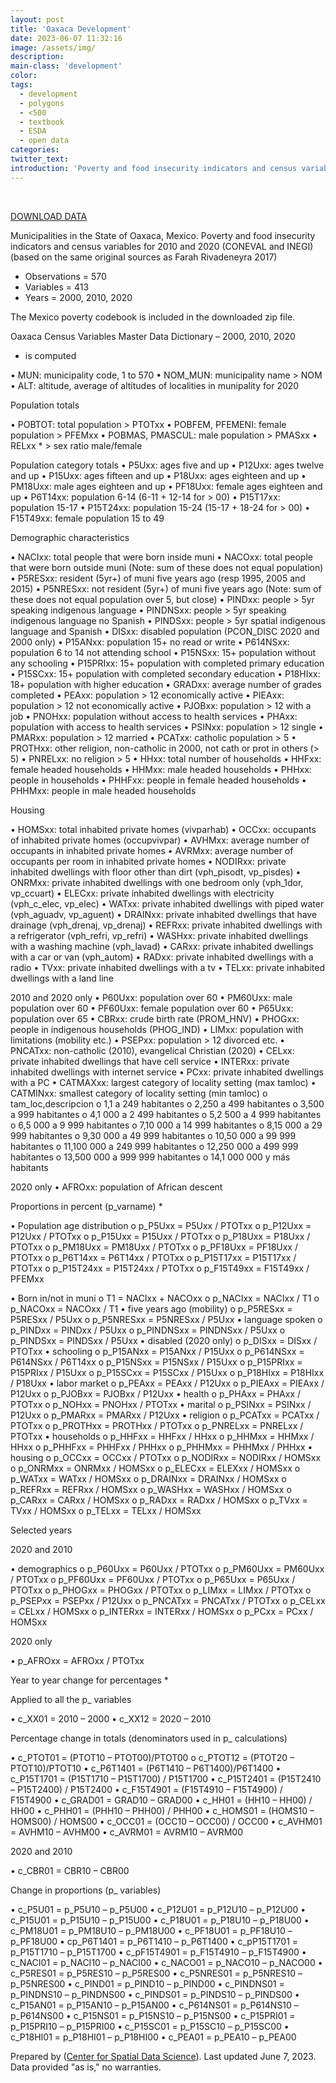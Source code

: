 ```yaml
---
layout: post
title: 'Oaxaca Development'
date: 2023-06-07 11:32:16
image: /assets/img/
description:
main-class: 'development'
color:
tags:
  - development
  - polygons
  - <500
  - textbook
  - ESDA
  - open data
categories:
twitter_text:
introduction: 'Poverty and food insecurity indicators and census variables for 2010 and 2020 in the State of Oaxaca, Mexico'
---
```

<div id="root" data-geojson="../data/Oaxaca.geojson"></div>

<br>

[DOWNLOAD DATA](../data/Oaxaca.zip)

Municipalities in the State of Oaxaca, Mexico. Poverty and food insecurity indicators and census variables for 2010 and 2020 (CONEVAL and INEGI) (based on the same original sources as Farah Rivadeneyra 2017)

- Observations = 570
- Variables = 413
- Years = 2000, 2010, 2020

The Mexico poverty codebook is included in the downloaded zip file.

Oaxaca Census Variables Master Data Dictionary – 2000, 2010, 2020

- is computed

• MUN: municipality code, 1 to 570
• NOM_MUN: municipality name > NOM
• ALT: altitude, average of altitudes of localities in munipality for 2020

Population totals

• POBTOT: total population > PTOTxx
• POBFEM, PFEMENI: female population > PFEMxx
• POBMAS, PMASCUL: male population > PMASxx
• RELxx \* > sex ratio male/female

Population category totals
• P5Uxx: ages five and up
• P12Uxx: ages twelve and up
• P15Uxx: ages fifteen and up
• P18Uxx: ages eighteen and up
• PM18Uxx: male ages eighteen and up
• PF18Uxx: female ages eighteen and up
• P6T14xx: population 6-14 (6-11 + 12-14 for > 00)
• P15T17xx: population 15-17
• P15T24xx: population 15-24 (15-17 + 18-24 for > 00)
• F15T49xx: female population 15 to 49

Demographic characteristics

• NACIxx: total people that were born inside muni
• NACOxx: total people that were born outside muni (Note: sum of these does not equal population)
• P5RESxx: resident (5yr+) of muni five years ago (resp 1995, 2005 and 2015)
• P5NRESxx: not resident (5yr+) of muni five years ago (Note: sum of these does not equal population over 5, but close)
• PINDxx: people > 5yr speaking indigenous language
• PINDNSxx: people > 5yr speaking indigenous language no Spanish
• PINDSxx: people > 5yr spatial indigenous language and Spanish
• DISxx: disabled population (PCON_DISC 2020 and 2000 only)
• P15ANxx: population 15+ no read or write
• P614NSxx: population 6 to 14 not attending school
• P15NSxx: 15+ population without any schooling
• P15PRIxx: 15+ population with completed primary education
• P15SCxx: 15+ population with completed secondary education
• P18HIxx: 18+ population with higher education
• GRADxx: average number of grades completed
• PEAxx: population > 12 economically active
• PIEAxx: population > 12 not economically active
• PJOBxx: population > 12 with a job
• PNOHxx: population without access to health services
• PHAxx: population with access to health services
• PSINxx: population > 12 single
• PMARxx: population > 12 married
• PCATxx: catholic population > 5
• PROTHxx: other religion, non-catholic in 2000, not cath or prot in others (> 5)
• PNRELxx: no religion > 5
• HHxx: total number of households
• HHFxx: female headed households
• HHMxx: male headed households
• PHHxx: people in households
• PHHFxx: people in female headed households
• PHHMxx: people in male headed households

Housing

• HOMSxx: total inhabited private homes (vivparhab)
• OCCxx: occupants of inhabited private homes (occupvivpar)
• AVHMxx: average number of occupants in inhabited private homes
• AVRMxx: average number of occupants per room in inhabited private homes
• NODIRxx: private inhabited dwellings with floor other than dirt (vph_pisodt, vp_pisdes)
• ONRMxx: private inhabited dwellings with one bedroom only (vph_1dor, vp_ccuart)
• ELECxx: private inhabited dwellings with electricity (vph_c_elec, vp_elec)
• WATxx: private inhabited dwellings with piped water (vph_aguadv, vp_aguent)
• DRAINxx: private inhabited dwellings that have drainage (vph_drenaj, vp_drenaj)
• REFRxx: private inhabited dwellings with a refrigerator (vph_refri, vp_refri)
• WASHxx: private inhabited dwellings with a washing machine (vph_lavad)
• CARxx: private inhabited dwellings with a car or van (vph_autom)
• RADxx: private inhabited dwellings with a radio
• TVxx: private inhabited dwellings with a tv
• TELxx: private inhabited dwellings with a land line

2010 and 2020 only
• P60Uxx: population over 60
• PM60Uxx: male population over 60
• PF60Uxx: female population over 60
• P65Uxx: population over 65
• CBRxx: crude birth rate (PROM_HNV)
• PHOGxx: people in indigenous households (PHOG_IND)
• LIMxx: population with limitations (mobility etc.)
• PSEPxx: population > 12 divorced etc.
• PNCATxx: non-catholic (2010), evangelical Christian (2020)
• CELxx: private inhabited dwellings that have cell service
• INTERxx: private inhabited dwellings with internet service
• PCxx: private inhabited dwellings with a PC
• CATMAXxx: largest category of locality setting (max tamloc)
• CATMINxx: smallest category of locality setting (min tamloc)
o tam_loc,descripcion
o 1,1 a 249 habitantes
o 2,250 a 499 habitantes
o 3,500 a 999 habitantes
o 4,1 000 a 2 499 habitantes
o 5,2 500 a 4 999 habitantes
o 6,5 000 a 9 999 habitantes
o 7,10 000 a 14 999 habitantes
o 8,15 000 a 29 999 habitantes
o 9,30 000 a 49 999 habitantes
o 10,50 000 a 99 999 habitantes
o 11,100 000 a 249 999 habitantes
o 12,250 000 a 499 999 habitantes
o 13,500 000 a 999 999 habitantes
o 14,1 000 000 y más habitants

2020 only
• AFROxx: population of African descent

Proportions in percent (p_varname) \*

• Population age distribution
o p_P5Uxx = P5Uxx / PTOTxx
o p_P12Uxx = P12Uxx / PTOTxx
o p_P15Uxx = P15Uxx / PTOTxx
o p_P18Uxx = P18Uxx / PTOTxx
o p_PM18Uxx = PM18Uxx / PTOTxx
o p_PF18Uxx = PF18Uxx / PTOTxx
o p_P6T14xx = P6T14xx / PTOTxx
o p_P15T17xx = P15T17xx / PTOTxx
o p_P15T24xx = P15T24xx / PTOTxx
o p_F15T49xx = F15T49xx / PFEMxx

• Born in/not in muni
o T1 = NACIxx + NACOxx
o p_NACIxx = NACIxx / T1
o p_NACOxx = NACOxx / T1
• five years ago (mobility)
o p_P5RESxx = P5RESxx / P5Uxx
o p_P5NRESxx = P5NRESxx / P5Uxx
• language spoken
o p_PINDxx = PINDxx / P5Uxx
o p_PINDNSxx = PINDNSxx / P5Uxx
o p_PINDSxx = PINDSxx / P5Uxx
• disabled (2020 only)
o p_DISxx = DISxx / PTOTxx
• schooling
o p_P15ANxx = P15ANxx / P15Uxx
o p_P614NSxx = P614NSxx / P6T14xx
o p_P15NSxx = P15NSxx / P15Uxx
o p_P15PRIxx = P15PRIxx / P15Uxx
o p_P15SCxx = P15SCxx / P15Uxx
o p_P18HIxx = P18HIxx / P18Uxx
• labor market
o p_PEAxx = PEAxx / P12Uxx
o p_PIEAxx = PIEAxx / P12Uxx
o p_PJOBxx = PJOBxx / P12Uxx
• health
o p_PHAxx = PHAxx / PTOTxx
o p_NOHxx = PNOHxx / PTOTxx
• marital
o p_PSINxx = PSINxx / P12Uxx
o p_PMARxx = PMARxx / P12Uxx
• religion
o p_PCATxx = PCATxx / PTOTxx
o p_PROTHxx = PROTHxx / PTOTxx
o p_PNRELxx = PNRELxx / PTOTxx
• households
o p_HHFxx = HHFxx / HHxx
o p_HHMxx = HHMxx / HHxx
o p_PHHFxx = PHHFxx / PHHxx
o p_PHHMxx = PHHMxx / PHHxx
• housing
o p_OCCxx = OCCxx / PTOTxx
o p_NODIRxx = NODIRxx / HOMSxx
o p_ONRMxx = ONRMxx / HOMSxx
o p_ELECxx = ELEXxx / HOMSxx
o p_WATxx = WATxx / HOMSxx
o p_DRAINxx = DRAINxx / HOMSxx
o p_REFRxx = REFRxx / HOMSxx
o p_WASHxx = WASHxx / HOMSxx
o p_CARxx = CARxx / HOMSxx
o p_RADxx = RADxx / HOMSxx
o p_TVxx = TVxx / HOMSxx
o p_TELxx = TELxx / HOMSxx

Selected years

2020 and 2010

• demographics
o p_P60Uxx = P60Uxx / PTOTxx
o p_PM60Uxx = PM60Uxx / PTOTxx
o p_PF60Uxx = PF60Uxx / PTOTxx
o p_P65Uxx = P65Uxx / PTOTxx
o p_PHOGxx = PHOGxx / PTOTxx
o p_LIMxx = LIMxx / PTOTxx
o p_PSEPxx = PSEPxx / P12Uxx
o p_PNCATxx = PNCATxx / PTOTxx
o p_CELxx = CELxx / HOMSxx
o p_INTERxx = INTERxx / HOMSxx
o p_PCxx = PCxx / HOMSxx

2020 only

• p_AFROxx = AFROxx / PTOTxx

Year to year change for percentages \*

Applied to all the p\_ variables

• c_XX01 = 2010 – 2000
• c_XX12 = 2020 – 2010

Percentage change in totals (denominators used in p\_ calculations)

• c_PTOT01 = (PTOT10 – PTOT00)/PTOT00
o c_PTOT12 = (PTOT20 – PTOT10)/PTOT10
• c_P6T1401 = (P6T1410 – P6T1400)/P6T1400
• c_P15T1701 = (P15T1710 – P15T1700) / P15T1700
• c_P15T2401 = (P15T2410 – P15T2400) / P15T2400
• c_F15T4901 = (F15T4910 – F15T4900) / F15T4900
• c_GRAD01 = GRAD10 – GRAD00
• c_HH01 = (HH10 – HH00) / HH00
• c_PHH01 = (PHH10 – PHH00) / PHH00
• c_HOMS01 = (HOMS10 – HOMS00) / HOMS00
• c_OCC01 = (OCC10 – OCC00) / OCC00
• c_AVHM01 = AVHM10 – AVHM00
• c_AVRM01 = AVRM10 – AVRM00

2020 and 2010

• c_CBR01 = CBR10 – CBR00

Change in proportions (p\_ variables)

• c_P5U01 = p_P5U10 – p_P5U00
• c_P12U01 = p_P12U10 – p_P12U00
• c_P15U01 = p_P15U10 – p_P15U00
• c_P18U01 = p_P18U10 – p_P18U00
• c_PM18U01 = p_PM18U10 – p_PM18U00
• c_PF18U01 = p_PF18U10 – p_PF18U00
• cp_P6T1401 = p_P6T1410 – p_P6T1400
• c_pP15T1701 = p_P15T1710 – p_P15T1700
• c_pF15T4901 = p_F15T4910 – p_F15T4900
• c_NACI01 = p_NACI10 – p_NACI00
• c_NACO01 = p_NACO10 – p_NACO00
• c_P5RES01 = p_P5RES10 – p_P5RES00
• c_P5NRES01 = p_P5NRES10 – p_P5NRES00
• c_PIND01 = p_PIND10 – p_PIND00
• c_PINDNS01 = p_PINDNS10 – p_PINDNS00
• c_PINDS01 = p_PINDS10 – p_PINDS00
• c_P15AN01 = p_P15AN10 – p_P15AN00
• c_P614NS01 = p_P614NS10 – p_P614NS00
• c_P15NS01 = p_P15NS10 – p_P15NS00
• c_P15PRI01 = p_P15PRI10 – p_P15PRI00
• c_P15SC01 = p_P15SC10 – p_P15SC00
• c_P18HI01 = p_P18HI01 – p_P18HI00
• c_PEA01 = p_PEA10 – p_PEA00

Prepared by ([Center for Spatial Data Science](https://spatial.uchicago.edu/)). Last updated June 7, 2023. Data provided "as is," no warranties.
